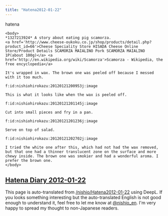 ```yaml
---
title: "Hatena2012-01-22"
---
```


hatena

```
<body>
*1327213924* A story about eating pig scamorza.
<a href='http://www.cheese-oukoku.co.jp/shop/products/detail.php?product_id=66'>Cheese Speciality Store HISADA Cheese Online Store/Product Details SCAMORZA MAIALINO Pork SCAMORZA MAIALINO 1P(about 100g)</a> <a href='http://en.wikipedia.org/wiki/Scamorza'>Scamorza - Wikipedia, the free encyclopedia</a>

It's wrapped in wax. The brown one was peeled off because I messed with it too much.

f:id:nishiohirokazu:20120121200953j:image

This is what it looks like when the wax is peeled off.

f:id:nishiohirokazu:20120121201145j:image

Cut into small pieces and fry in a pan.

f:id:nishiohirokazu:20120121201236j:image

Serve on top of salad.

f:id:nishiohirokazu:20120121202702j:image

I tried the white one after this, which had not had the wax removed, but that one had a thinner translucent zone on the surface and more chewy inside. The brown one was smokier and had a wonderful aroma. I prefer the brown one.
</body>
```


[Hatena Diary 2012-01-22](https://nishiohirokazu.hatenadiary.org/archive/2012/01/22)
---
This page is auto-translated from [/nishio/Hatena2012-01-22](https://scrapbox.io/nishio/Hatena2012-01-22) using DeepL. If you looks something interesting but the auto-translated English is not good enough to understand it, feel free to let me know at [@nishio_en](https://twitter.com/nishio_en). I'm very happy to spread my thought to non-Japanese readers.